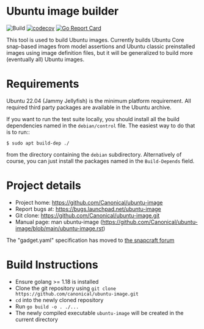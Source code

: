 # Ubuntu image builder

![Build](https://github.com/canonical/ubuntu-image/actions/workflows/build-and-test.yml/badge.svg)
[![codecov](https://codecov.io/gh/canonical/ubuntu-image/branch/main/graph/badge.svg?token=F9jE9HKo1a)](https://codecov.io/gh/canonical/ubuntu-image)
[![Go Report Card](https://goreportcard.com/badge/github.com/canonical/ubuntu-image)](https://goreportcard.com/report/github.com/canonical/ubuntu-image)


This tool is used to build Ubuntu images.  Currently builds Ubuntu Core snap-based
images from model assertions and Ubuntu classic preinstalled images using image definition
files, but it will be generalized to build more (eventually all) Ubuntu images.


# Requirements

Ubuntu 22.04 (Jammy Jellyfish) is the minimum platform requirement. All
required third party packages are available in the Ubuntu archive.

If you want to run the test suite locally, you should install all the build
dependencies named in the `debian/control` file.  The easiest way to do that
is to run::

    $ sudo apt build-dep ./

from the directory containing the `debian` subdirectory.  Alternatively of
course, you can just install the packages named in the `Build-Depends` field.


# Project details

* Project home: https://github.com/Canonical/ubuntu-image
* Report bugs at: https://bugs.launchpad.net/ubuntu-image
* Git clone: https://github.com/Canonical/ubuntu-image.git
* Manual page: man ubuntu-image
  (https://github.com/Canonical/ubuntu-image/blob/main/ubuntu-image.rst)

The "gadget.yaml" specification has moved to [the snapcraft forum](https://forum.snapcraft.io/t/gadget-snaps)

# Build Instructions

* Ensure golang >= 1.18 is installed
* Clone the git repository using `git clone https://github.com/canonical/ubuntu-image.git`
* `cd` into the newly cloned repository
* Run `go build -o . ./...`
* The newly compiled executable `ubuntu-image` will be created in the current directory

